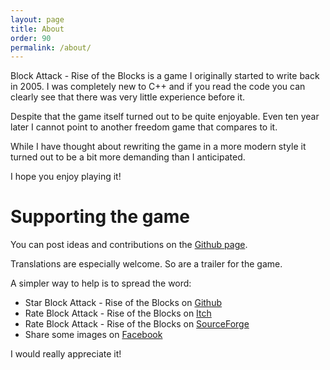 ```yaml
---
layout: page
title: About
order: 90
permalink: /about/
---
```


Block Attack - Rise of the Blocks is a game I originally started to write back in 2005. I was completely new to C++ and if you read the code you can clearly see that there was very little experience before it.

Despite that the game itself turned out to be quite enjoyable. Even ten year later I cannot point to another freedom game that compares to it.

While I have thought about rewriting the game in a more modern style it turned out to be a bit more demanding than I anticipated.

I hope you enjoy playing it!

# Supporting the game

You can post ideas and contributions on the [Github page](https://github.com/blockattack/blockattack-game).

Translations are especially welcome. So are a trailer for the game.

A simpler way to help is to spread the word:
 * Star Block Attack - Rise of the Blocks on [Github](https://github.com/blockattack/blockattack-game)
 * Rate Block Attack - Rise of the Blocks on [Itch](https://sago008.itch.io/blockattack)
 * Rate Block Attack - Rise of the Blocks on [SourceForge](https://sourceforge.net/projects/blockattack/)
 * Share some images on [Facebook](https://www.facebook.com/blockattack/)

I would really appreciate it!
